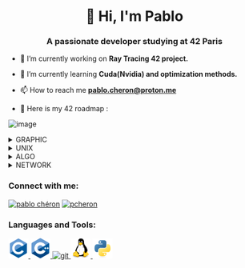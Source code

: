 <h1 align="center">👋 Hi, I'm Pablo</h1>
<h3 align="center">A passionate developer studying at 42 Paris</h3>

- 🔭 I’m currently working on **Ray Tracing 42 project.**

- 🌱 I’m currently learning **Cuda(Nvidia) and optimization methods.**

- 📫 How to reach me **pablo.cheron@proton.me**

- 🚀 Here is my 42 roadmap :

![image](https://github.com/pcheron-root/pcheron-root/assets/126467996/f2fe6e4b-cd49-4fbf-b118-680bb14f600e)

<details>
<summary>GRAPHIC</summary>
<strong>fractol</strong><br>
text<br>
<strong>miniRT</strong><br>
text<br>
</details>
<details>
<summary>UNIX</summary>
<strong>pipex</strong><br>
The aim of the project is to reproduce operation of pipes in C.<br>
We also discover many UNIX concept like parent/child process or file descriptor duplication.<br>
<strong>minishell</strong><br>
This project is about creating a simple shell.<br><br>
</details>
<details>
<summary>ALGO</summary>
[push_swap](https://github.com/pcheron-root/push_swap)<br>
In this project, we have to sort data on a stack,<br>
with a limited set of instructions,<br>
using the smallest possible number of actions,<br>
for an optimized data sorting.<br><br>
<strong>modules C++</strong><br>
text<br>
</details>
<details>
<summary>NETWORK</summary>
<strong>born2beroot</strong><br>
text<br>
<strong>inception</strong><br>
text<br>
<strong>webserv</strong><br>
text<br>
<strong>transcendance</strong><br>
text<br>
</details>

<h3 align="left">Connect with me:</h3>
<p align="left">
<a href="https://linkedin.com/in/pablo chéron" target="blank"><img align="center" src="https://raw.githubusercontent.com/rahuldkjain/github-profile-readme-generator/master/src/images/icons/Social/linked-in-alt.svg" alt="pablo chéron" height="30" width="40" /></a>
<a href="https://www.leetcode.com/pcheron" target="blank"><img align="center" src="https://raw.githubusercontent.com/rahuldkjain/github-profile-readme-generator/master/src/images/icons/Social/leet-code.svg" alt="pcheron" height="30" width="40" /></a>
</p>

<h3 align="left">Languages and Tools:</h3>
<p align="left"> <a href="https://www.cprogramming.com/" target="_blank" rel="noreferrer"> <img src="https://raw.githubusercontent.com/devicons/devicon/master/icons/c/c-original.svg" alt="c" width="40" height="40"/> </a> <a href="https://www.w3schools.com/cpp/" target="_blank" rel="noreferrer"> <img src="https://raw.githubusercontent.com/devicons/devicon/master/icons/cplusplus/cplusplus-original.svg" alt="cplusplus" width="40" height="40"/> </a> <a href="https://git-scm.com/" target="_blank" rel="noreferrer"> <img src="https://www.vectorlogo.zone/logos/git-scm/git-scm-icon.svg" alt="git" width="40" height="40"/> </a> <a href="https://www.linux.org/" target="_blank" rel="noreferrer"> <img src="https://raw.githubusercontent.com/devicons/devicon/master/icons/linux/linux-original.svg" alt="linux" width="40" height="40"/> </a> <a href="https://www.python.org" target="_blank" rel="noreferrer"> <img src="https://raw.githubusercontent.com/devicons/devicon/master/icons/python/python-original.svg" alt="python" width="40" height="40"/> </a> </p>


